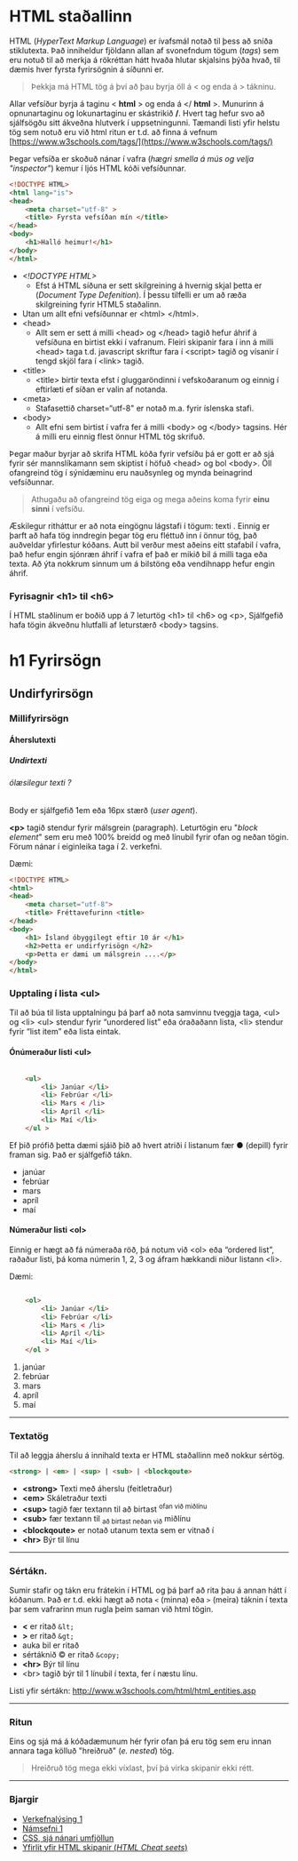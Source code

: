 # HTML staðallinn

HTML (_HyperText Markup Language_) er ívafsmál notað til þess að sníða stiklutexta. Það
inniheldur fjöldann allan af svonefndum tögum (_tags_) sem eru notuð til að merkja á rökréttan
hátt hvaða hlutar skjalsins þýða hvað, til dæmis hver fyrsta fyrirsögnin á síðunni er.

> Þekkja má HTML tög á því að þau byrja öll á < og enda á > tákninu.

Allar vefsíður byrja á taginu < **html** > og enda á </ **html** >. Munurinn á opnunartaginu og
lokunartaginu er skástrikið **/**. Hvert tag hefur svo að sjálfsögðu sitt ákveðna hlutverk í
uppsetningunni. Tæmandi listi yfir helstu tög sem notuð eru við html ritun er t.d. að finna á
vefnum [https://www.w3schools.com/tags/](https://www.w3schools.com/tags/)


Þegar vefsíða er skoðuð nánar  í vafra (_hægri smella á mús og velja "inspector"_) kemur í ljós HTML kóði vefsíðunnar.

```HTML
<!DOCTYPE HTML>
<html lang="is">
<head>
    <meta charset="utf-8" >
    <title> Fyrsta vefsíðan mín </title>
</head>
<body>
    <h1>Halló heimur!</h1>
</body>
</html>

```

* _&lt;!DOCTYPE HTML>_
    * Efst á HTML síðuna er sett skilgreining á hvernig skjal þetta er (_Document Type Defenition_). Í þessu tilfelli er um að ræða skilgreining fyrir HTML5 staðalinn.
* Utan um allt efni vefsíðunnar er &lt;html> &lt;/html>.
* &lt;head>
    * Allt sem er sett á milli &lt;head> og &lt;/head> tagið hefur áhrif á vefsíðuna en birtist ekki í vafranum. Fleiri skipanir fara í inn á milli &lt;head> taga t.d. javascript skriftur fara í &lt;script> tagið og vísanir í tengd skjöl fara í &lt;link> tagið.
* &lt;title>
    * &lt;title> birtir texta efst í gluggaröndinni í vefskoðaranum og einnig í eftirlæti ef síðan er valin af notanda.
* &lt;meta>
    * Stafasettið charset=“utf-8" er notað m.a. fyrir íslenska stafi.
* &lt;body> 
    * Allt efni sem birtist í vafra fer á milli &lt;body> og &lt;/body> tagsins. Hér á milli eru einnig flest önnur HTML tög skrifuð.

Þegar maður byrjar að skrifa HTML kóða fyrir vefsíðu þá er gott er að sjá fyrir sér
mannslíkamann sem skiptist í höfuð &lt;head> og bol &lt;body>. Öll ofangreind tög í sýnidæminu
eru nauðsynleg og mynda beinagrind vefsíðunnar. 

> Athugaðu að ofangreind tög eiga og mega aðeins koma fyrir **einu sinni** í vefsíðu.

Æskilegur ritháttur er að nota eingögnu lágstafi í tögum: <body> texti </body>. Einnig er
þarft að hafa tög inndregin þegar tög eru fléttuð inn í önnur tög, það auðveldar yfirlestur
kóðans. Autt bil verður mest aðeins eitt stafabil í vafra, það hefur engin sjónræn áhrif í vafra
ef það er mikið bil á milli taga eða texta. Að ýta nokkrum sinnum um á bilstöng eða
vendihnapp hefur engin áhrif.

### Fyrisagnir &lt;h1> til &lt;h6>

Í HTML staðlinum er boðið upp á 7 leturtög &lt;h1> til &lt;h6> og &lt;p>, Sjálfgefið hafa tögin
ákveðnu hlutfalli af leturstærð &lt;body> tagsins. 

# h1 Fyrirsögn

## Undirfyrirsögn

### Millifyrirsögn

#### Áherslutexti

##### Undirtexti

###### ólæsilegur texti ?


Body er sjálfgefið 1em eða 16px stærð (_user agent_).

**&lt;p>** tagið stendur fyrir málsgrein (paragraph). Leturtögin eru "_block element_" sem eru með 100% breidd og með línubil fyrir ofan og neðan tögin. Förum nánar í eiginleika taga í 2. verkefni.

Dæmi:

```HTML
<!DOCTYPE HTML>
<html>
<head>
    <meta charset="utf-8">
    <title> Fréttavefurinn <title>
</head>
<body>
    <h1> Ísland óbyggilegt eftir 10 ár </h1>
    <h2>Þetta er undirfyrisögn </h2>
    <p>Þetta er dæmi um málsgrein ....</p>
</body>
</html>
```

### Upptaling í lista &lt;ul>

Til að búa til lista upptalningu þá þarf að nota samvinnu tveggja taga, &lt;ul> og &lt;li> &lt;ul>
stendur fyrir “unordered list” eða óraðaðann lista, &lt;li> stendur fyrir “list item” eða lista
eintak.

#### Ónúmeraður listi &lt;ul>

```HTML

    <ul>
        <li> Janúar </li>
        <li> Febrúar </li>
        <li> Mars < /li>
        <li> Apríl </li>
        <li> Maí </li>
    </ul >
```

Ef þið prófið þetta dæmi sjáið þið að hvert atriði í listanum fær ● (depill) fyrir framan sig. Það
er sjálfgefið tákn.

- janúar
- febrúar
- mars
- apríl
- maí

#### Númeraður listi &lt;ol>

Einnig er hægt að fá númeraða röð, þá notum við &lt;ol> eða “ordered list”, raðaður listi, þá
koma númerin 1, 2, 3 og áfram hækkandi niður listann &lt;li>.

Dæmi:

```HTML

    <ol>
        <li> Janúar </li>
        <li> Febrúar </li>
        <li> Mars < /li>
        <li> Apríl </li>
        <li> Maí </li>
    </ol >
```

1. janúar
2. febrúar
3. mars
4. apríl
5. maí

---

### Textatög

Til að leggja áherslu á innihald texta er HTML staðallinn með nokkur sértög. 

```HTML
<strong> | <em> | <sup> | <sub> | <blockqoute>

```

- **&lt;strong>** Texti með áherslu (feitletraður)
- **&lt;em>** Skáletraður texti
- **&lt;sup>** tagið fær textann til að birtast <sup>ofan við miðlínu<sub> 
- **&lt;sub>** fær textann til <sub>að birtast neðan við</sub> miðlínu 
- **&lt;blockqoute>** er notað utanum texta sem er vitnað í
- **&lt;hr>** Býr til línu

---

### Sértákn.

Sumir stafir og tákn eru frátekin í HTML og þá þarf að rita þau á annan hátt í kóðanum. Það
er t.d. ekki hægt að nota `<` (minna) eða `>` (meira) táknin í texta þar sem vafrarinn mun rugla
þeim saman við html tögin. 

- **<** er ritað `&lt;`
- **>** er ritað `&gt;`
- auka bil er ritað &nbsp;
- sértáknið &copy; er ritað `&copy;`
- **&lt;hr>** Býr til línu
- &lt;br> tagið býr til 1 línubil í texta, fer í næstu línu.

Listi yfir sértákn: http://www.w3schools.com/html/html_entities.asp

---

### Ritun

Eins og sjá má á kóðadæmunum hér fyrir ofan þá eru tög sem eru innan annara taga kölluð "hreiðruð" (_e. nested_) tög. 

> Hreiðruð tög mega ekki víxlast, því þá virka skipanir ekki rétt.

---

### Bjargir

* [Verkefnalýsing 1](../../)
* [Námsefni 1](../)
* [CSS, sjá nánari umfjöllun](stylesheet.md)
* [Yfirlit yfir HTML skipanir (_HTML Cheat seets_)](https://cheatsheets.shecodes.io/html)